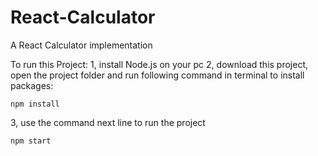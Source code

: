 # React-Calculator
A React Calculator implementation

To run this Project:
1, install Node.js on your pc
2, download this project, open the project folder and run following command in terminal to install packages:
```
npm install
```
3, use the command next line to run the project
```
npm start
```
